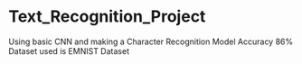 # Text_Recognition_Project
Using basic CNN and making a Character Recognition Model
Accuracy 86%<br>
Dataset used is EMNIST Dataset
